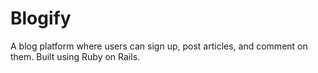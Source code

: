 # Blogify
A blog platform where users can sign up, post articles, and comment on them. Built using Ruby on Rails.
